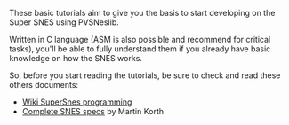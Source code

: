 These basic tutorials aim to give you the basis to start developing on the Super SNES using PVSNeslib.

Written in C language (ASM is also possible and recommend for critical tasks), you'll be able to fully understand them if you already have basic knowledge on how the SNES works.

So, before you start reading the tutorials, be sure to check and read these others documents:
  * [Wiki SuperSnes programming](https://en.wikibooks.org/wiki/Super_NES_Programming) 
  * [Complete SNES specs](http://problemkaputt.de/fullsnes.htm) by Martin Korth
